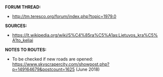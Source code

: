 ﻿**FORUM THREAD:**
- http://tm.teresco.org/forum/index.php?topic=1979.0


**SOURCES:**
- https://lt.wikipedia.org/wiki/S%C4%85ra%C5%A1as:Lietuvos_kra%C5%A1to_keliai


**NOTES TO ROUTES:**
- To be checked if new roads are opened: https://www.skyscrapercity.com/showpost.php?p=149164679&postcount=1625 (June 2018)
